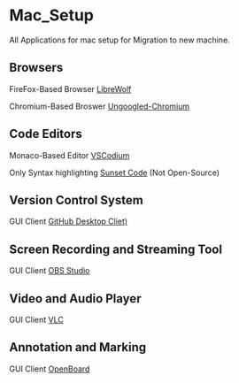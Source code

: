 # Mac_Setup

All Applications for mac setup for Migration to new machine.

## Browsers

FireFox-Based Browser
[LibreWolf](https://librewolf.net/installation/macos/)

Chromium-Based Broswer
[Ungoogled-Chromium](https://github.com/ungoogled-software/ungoogled-chromium)

## Code Editors

Monaco-Based Editor [VSCodium](https://github.com/ungoogled-software/ungoogled-chromium)

Only Syntax highlighting [Sunset Code](https://apps.apple.com/us/app/sunset-code/id1480145554) (Not Open-Source)

## Version Control System

GUI Client [GitHub Desktop Cliet)](https://desktop.github.com/)

## Screen Recording and Streaming Tool

GUI Client [OBS Studio](https://obsproject.com/)

## Video and Audio Player

GUI Client [VLC](http://www.videolan.org/vlc)

## Annotation and Marking 

GUI Client [OpenBoard](https://openboard.ch/download.en.html)